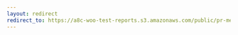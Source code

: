 ```yaml
---
layout: redirect
redirect_to: https://a8c-woo-test-reports.s3.amazonaws.com/public/pr-merge/44100/e2e/index.html
---
```

